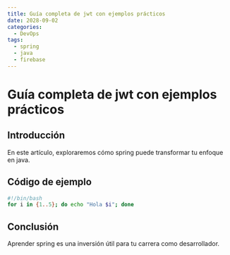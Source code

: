 ```yaml
---
title: Guía completa de jwt con ejemplos prácticos
date: 2028-09-02
categories:
  - DevOps
tags:
  - spring
  - java
  - firebase
---
```


# Guía completa de jwt con ejemplos prácticos

## Introducción

En este artículo, exploraremos cómo spring puede transformar tu enfoque en java.

## Código de ejemplo

```bash
#!/bin/bash
for i in {1..5}; do echo "Hola $i"; done
```

## Conclusión

Aprender spring es una inversión útil para tu carrera como desarrollador.